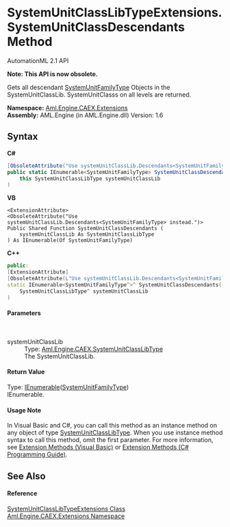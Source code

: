 # SystemUnitClassLibTypeExtensions.SystemUnitClassDescendants Method 
AutomationML 2.1 API 

**Note: This API is now obsolete.**

Gets all descendant <a href="T_Aml_Engine_CAEX_SystemUnitFamilyType">SystemUnitFamilyType</a> Objects in the SystemUnitClassLib. SystemUnitClasss on all levels are returned.

**Namespace:**&nbsp;<a href="N_Aml_Engine_CAEX_Extensions">Aml.Engine.CAEX.Extensions</a><br />**Assembly:**&nbsp;AML.Engine (in AML.Engine.dll) Version: 1.6

## Syntax

**C#**<br />
``` C#
[ObsoleteAttribute("Use systemUnitClassLib.Descendants<SystemUnitFamilyType> instead.")]
public static IEnumerable<SystemUnitFamilyType> SystemUnitClassDescendants(
	this SystemUnitClassLibType systemUnitClassLib
)
```

**VB**<br />
``` VB
<ExtensionAttribute>
<ObsoleteAttribute("Use systemUnitClassLib.Descendants<SystemUnitFamilyType> instead.")>
Public Shared Function SystemUnitClassDescendants ( 
	systemUnitClassLib As SystemUnitClassLibType
) As IEnumerable(Of SystemUnitFamilyType)
```

**C++**<br />
``` C++
public:
[ExtensionAttribute]
[ObsoleteAttribute(L"Use systemUnitClassLib.Descendants<SystemUnitFamilyType> instead.")]
static IEnumerable<SystemUnitFamilyType^>^ SystemUnitClassDescendants(
	SystemUnitClassLibType^ systemUnitClassLib
)
```


#### Parameters
&nbsp;<dl><dt>systemUnitClassLib</dt><dd>Type: <a href="T_Aml_Engine_CAEX_SystemUnitClassLibType">Aml.Engine.CAEX.SystemUnitClassLibType</a><br />The SystemUnitClassLib.</dd></dl>

#### Return Value
Type: <a href="https://docs.microsoft.com/dotnet/api/system.collections.generic.ienumerable-1" target="_parent" rel="noopener noreferrer">IEnumerable</a>(<a href="T_Aml_Engine_CAEX_SystemUnitFamilyType">SystemUnitFamilyType</a>)<br />IEnumerable<SystemUnitFamilyType>.

#### Usage Note
In Visual Basic and C#, you can call this method as an instance method on any object of type <a href="T_Aml_Engine_CAEX_SystemUnitClassLibType">SystemUnitClassLibType</a>. When you use instance method syntax to call this method, omit the first parameter. For more information, see <a href="https://docs.microsoft.com/dotnet/visual-basic/programming-guide/language-features/procedures/extension-methods" target="_blank" rel="noopener noreferrer">Extension Methods (Visual Basic)</a> or <a href="https://docs.microsoft.com/dotnet/csharp/programming-guide/classes-and-structs/extension-methods" target="_blank" rel="noopener noreferrer">Extension Methods (C# Programming Guide)</a>.

## See Also


#### Reference
<a href="T_Aml_Engine_CAEX_Extensions_SystemUnitClassLibTypeExtensions">SystemUnitClassLibTypeExtensions Class</a><br /><a href="N_Aml_Engine_CAEX_Extensions">Aml.Engine.CAEX.Extensions Namespace</a><br />